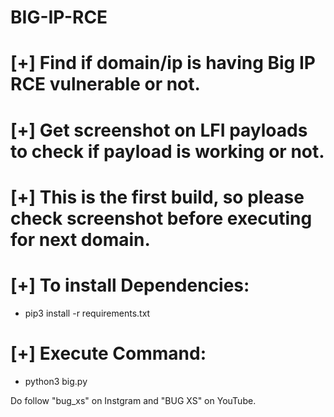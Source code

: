# BIG-IP-RCE
# [+] Find if domain/ip is having Big IP RCE vulnerable or not.

# [+] Get screenshot on LFI payloads to check if payload is working or not.

# [+] This is the first build, so please check screenshot before executing for next domain.


# [+] To install Dependencies:

- pip3 install -r requirements.txt

# [+] Execute Command:

- python3 big.py


Do follow "bug_xs" on Instgram and "BUG XS" on YouTube.



